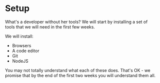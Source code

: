 # Setup

What's a developer without her tools? We will start by installing a set of tools that we will need in the first
few weeks.

We will install:

* Browsers
* A code editor
* Git
* NodeJS

You may not totally understand what each of these does. That's OK - we promise that by the end of the first two weeks
you will understand them all.
